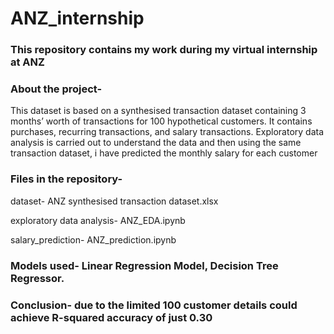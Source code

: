# ANZ_internship
### This repository contains my work during my virtual internship at ANZ

### About the project-
  This dataset is based on a synthesised transaction dataset containing 3 months’ worth of transactions for 100 hypothetical customers. It contains purchases, recurring transactions, and salary transactions. Exploratory data analysis is carried out to understand the data and then using the same transaction dataset, i have predicted the monthly salary for each customer

### Files in the repository- 

dataset- ANZ synthesised transaction dataset.xlsx

exploratory data analysis- ANZ_EDA.ipynb

salary_prediction- ANZ_prediction.ipynb

### Models used- Linear Regression Model, Decision Tree Regressor.

### Conclusion- due to the limited 100 customer details could achieve R-squared accuracy of just 0.30
